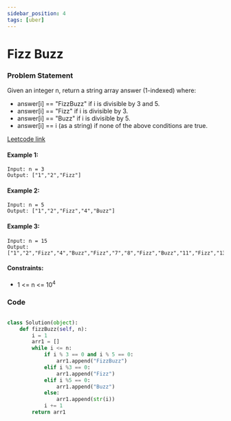 ```yaml
---
sidebar_position: 4
tags: [uber]
---
```


# Fizz Buzz

### Problem Statement

Given an integer n, return a string array answer (1-indexed) where:

- answer[i] == "FizzBuzz" if i is divisible by 3 and 5.
- answer[i] == "Fizz" if i is divisible by 3.
- answer[i] == "Buzz" if i is divisible by 5.
- answer[i] == i (as a string) if none of the above conditions are true.

[Leetcode link](https://leetcode.com/problems/fizz-buzz/)

#### Example 1:

```
Input: n = 3
Output: ["1","2","Fizz"]
```

#### Example 2:

```
Input: n = 5
Output: ["1","2","Fizz","4","Buzz"]
```

#### Example 3:

```
Input: n = 15
Output: ["1","2","Fizz","4","Buzz","Fizz","7","8","Fizz","Buzz","11","Fizz","13","14","FizzBuzz"]
```

#### Constraints:

- 1 <= n <= 10<sup>4</sup>

### Code

```python title="Python Code"

class Solution(object):
    def fizzBuzz(self, n):
        i = 1
        arr1 = []
        while i <= n:
            if i % 3 == 0 and i % 5 == 0:
                arr1.append("FizzBuzz")
            elif i %3 == 0:
                arr1.append("Fizz")
            elif i %5 == 0:
                arr1.append("Buzz")
            else:
                arr1.append(str(i))
            i += 1
        return arr1

```
